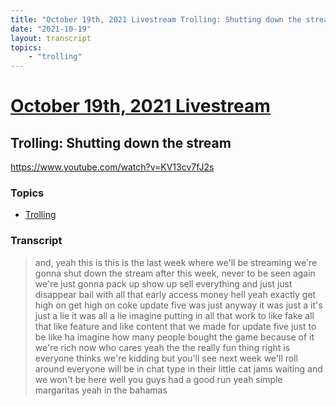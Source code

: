 ```yaml
---
title: "October 19th, 2021 Livestream Trolling: Shutting down the stream"
date: "2021-10-19"
layout: transcript
topics:
    - "trolling"
---
```

# [October 19th, 2021 Livestream](../2021-10-19.md)
## Trolling: Shutting down the stream
https://www.youtube.com/watch?v=KV13cv7fJ2s

### Topics
* [Trolling](../topics/trolling.md)

### Transcript

> and, yeah this is this is the last week where we'll be streaming we're gonna shut down the stream after this week, never to be seen again we're just gonna pack up show up sell everything and just just disappear bail with all that early access money hell yeah exactly get high on get high on coke update five was just anyway it was just a it's just a lie it was all a lie imagine putting in all that work to like fake all that like feature and like content that we made for update five just to be like ha imagine how many people bought the game because of it we're rich now who cares yeah the the really fun thing right is everyone thinks we're kidding but you'll see next week we'll roll around everyone will be in chat type in their little cat jams waiting and we won't be here well you guys had a good run yeah simple margaritas yeah in the bahamas
